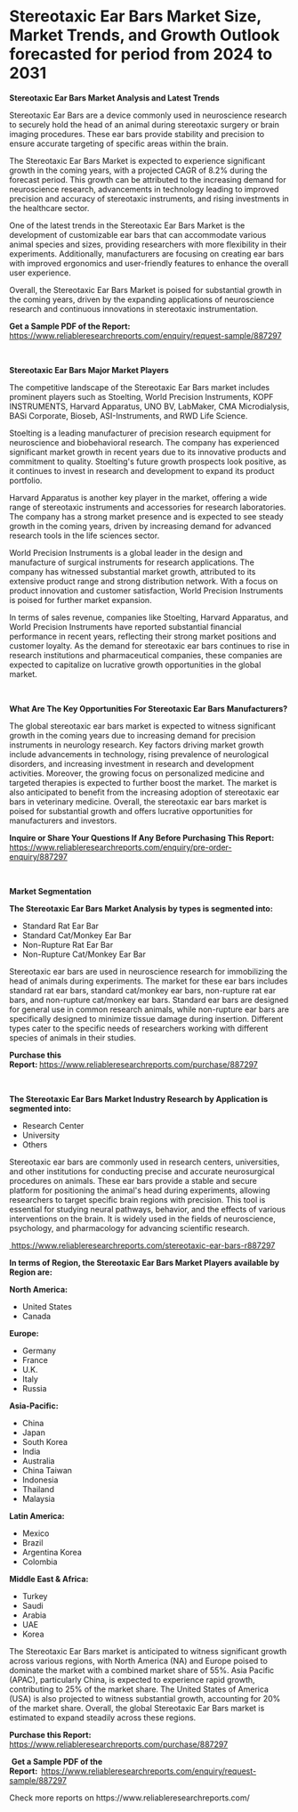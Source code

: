 <p><h1>Stereotaxic Ear Bars Market Size, Market Trends, and Growth Outlook forecasted for period from 2024 to 2031</h1></p><p><strong>Stereotaxic Ear Bars Market Analysis and Latest Trends</strong></p>
<p><p>Stereotaxic Ear Bars are a device commonly used in neuroscience research to securely hold the head of an animal during stereotaxic surgery or brain imaging procedures. These ear bars provide stability and precision to ensure accurate targeting of specific areas within the brain.</p><p>The Stereotaxic Ear Bars Market is expected to experience significant growth in the coming years, with a projected CAGR of 8.2% during the forecast period. This growth can be attributed to the increasing demand for neuroscience research, advancements in technology leading to improved precision and accuracy of stereotaxic instruments, and rising investments in the healthcare sector.</p><p>One of the latest trends in the Stereotaxic Ear Bars Market is the development of customizable ear bars that can accommodate various animal species and sizes, providing researchers with more flexibility in their experiments. Additionally, manufacturers are focusing on creating ear bars with improved ergonomics and user-friendly features to enhance the overall user experience.</p><p>Overall, the Stereotaxic Ear Bars Market is poised for substantial growth in the coming years, driven by the expanding applications of neuroscience research and continuous innovations in stereotaxic instrumentation.</p></p>
<p><strong>Get a Sample PDF of the Report:&nbsp;</strong> <a href="https://www.reliableresearchreports.com/enquiry/request-sample/887297">https://www.reliableresearchreports.com/enquiry/request-sample/887297</a></p>
<p>&nbsp;</p>
<p><strong>Stereotaxic Ear Bars Major Market Players</strong></p>
<p><p>The competitive landscape of the Stereotaxic Ear Bars market includes prominent players such as Stoelting, World Precision Instruments, KOPF INSTRUMENTS, Harvard Apparatus, UNO BV, LabMaker, CMA Microdialysis, BASi Corporate, Bioseb, ASI-Instruments, and RWD Life Science. </p><p>Stoelting is a leading manufacturer of precision research equipment for neuroscience and biobehavioral research. The company has experienced significant market growth in recent years due to its innovative products and commitment to quality. Stoelting's future growth prospects look positive, as it continues to invest in research and development to expand its product portfolio.</p><p>Harvard Apparatus is another key player in the market, offering a wide range of stereotaxic instruments and accessories for research laboratories. The company has a strong market presence and is expected to see steady growth in the coming years, driven by increasing demand for advanced research tools in the life sciences sector.</p><p>World Precision Instruments is a global leader in the design and manufacture of surgical instruments for research applications. The company has witnessed substantial market growth, attributed to its extensive product range and strong distribution network. With a focus on product innovation and customer satisfaction, World Precision Instruments is poised for further market expansion.</p><p>In terms of sales revenue, companies like Stoelting, Harvard Apparatus, and World Precision Instruments have reported substantial financial performance in recent years, reflecting their strong market positions and customer loyalty. As the demand for stereotaxic ear bars continues to rise in research institutions and pharmaceutical companies, these companies are expected to capitalize on lucrative growth opportunities in the global market.</p></p>
<p>&nbsp;</p>
<p><strong>What Are The Key Opportunities For Stereotaxic Ear Bars Manufacturers?</strong></p>
<p><p>The global stereotaxic ear bars market is expected to witness significant growth in the coming years due to increasing demand for precision instruments in neurology research. Key factors driving market growth include advancements in technology, rising prevalence of neurological disorders, and increasing investment in research and development activities. Moreover, the growing focus on personalized medicine and targeted therapies is expected to further boost the market. The market is also anticipated to benefit from the increasing adoption of stereotaxic ear bars in veterinary medicine. Overall, the stereotaxic ear bars market is poised for substantial growth and offers lucrative opportunities for manufacturers and investors.</p></p>
<p><strong>Inquire or Share Your Questions If Any Before Purchasing This Report:</strong> <a href="https://www.reliableresearchreports.com/enquiry/pre-order-enquiry/887297">https://www.reliableresearchreports.com/enquiry/pre-order-enquiry/887297</a></p>
<p>&nbsp;</p>
<p><strong>Market Segmentation</strong></p>
<p><strong>The Stereotaxic Ear Bars Market Analysis by types is segmented into:</strong></p>
<p><ul><li>Standard Rat Ear Bar</li><li>Standard Cat/Monkey Ear Bar</li><li>Non-Rupture Rat Ear Bar</li><li>Non-Rupture Cat/Monkey Ear Bar</li></ul></p>
<p><p>Stereotaxic ear bars are used in neuroscience research for immobilizing the head of animals during experiments. The market for these ear bars includes standard rat ear bars, standard cat/monkey ear bars, non-rupture rat ear bars, and non-rupture cat/monkey ear bars. Standard ear bars are designed for general use in common research animals, while non-rupture ear bars are specifically designed to minimize tissue damage during insertion. Different types cater to the specific needs of researchers working with different species of animals in their studies.</p></p>
<p><strong>Purchase this Report:&nbsp;</strong><a href="https://www.reliableresearchreports.com/purchase/887297">https://www.reliableresearchreports.com/purchase/887297</a></p>
<p>&nbsp;</p>
<p><strong>The Stereotaxic Ear Bars Market Industry Research by Application is segmented into:</strong></p>
<p><ul><li>Research Center</li><li>University</li><li>Others</li></ul></p>
<p><p>Stereotaxic ear bars are commonly used in research centers, universities, and other institutions for conducting precise and accurate neurosurgical procedures on animals. These ear bars provide a stable and secure platform for positioning the animal's head during experiments, allowing researchers to target specific brain regions with precision. This tool is essential for studying neural pathways, behavior, and the effects of various interventions on the brain. It is widely used in the fields of neuroscience, psychology, and pharmacology for advancing scientific research.</p></p>
<p><a href="https://www.reliableresearchreports.com/stereotaxic-ear-bars-r887297">&nbsp;https://www.reliableresearchreports.com/stereotaxic-ear-bars-r887297</a></p>
<p><strong>In terms of Region, the Stereotaxic Ear Bars Market Players available by Region are:</strong></p>
<p>
    <p> <strong> North America: </strong>
        <ul>
            <li>United States</li>
            <li>Canada</li>
        </ul>
        </p> 
    <p> <strong> Europe: </strong>
        <ul>
            <li>Germany</li>
            <li>France</li>
            <li>U.K.</li>
            <li>Italy</li>
            <li>Russia</li>
        </ul>
        </p> 
    <p> <strong> Asia-Pacific: </strong>
        <ul>
            <li>China</li>
            <li>Japan</li>
            <li>South Korea</li>
            <li>India</li>
            <li>Australia</li>
            <li>China Taiwan</li>
            <li>Indonesia</li>
            <li>Thailand</li>
            <li>Malaysia</li>
        </ul>
        </p> 
    <p> <strong> Latin America: </strong>
        <ul>
            <li>Mexico</li>
            <li>Brazil</li>
            <li>Argentina Korea</li>
            <li>Colombia</li>
        </ul>
        </p> 
    <p> <strong> Middle East & Africa: </strong>
        <ul>
            <li>Turkey</li>
            <li>Saudi</li>
            <li>Arabia</li>
            <li>UAE</li>
            <li>Korea</li>
        </ul>
    </p>
    </p>
<p><p>The Stereotaxic Ear Bars market is anticipated to witness significant growth across various regions, with North America (NA) and Europe poised to dominate the market with a combined market share of 55%. Asia Pacific (APAC), particularly China, is expected to experience rapid growth, contributing to 25% of the market share. The United States of America (USA) is also projected to witness substantial growth, accounting for 20% of the market share. Overall, the global Stereotaxic Ear Bars market is estimated to expand steadily across these regions.</p></p>
<p><strong>Purchase this Report: </strong><a href="https://www.reliableresearchreports.com/purchase/887297">https://www.reliableresearchreports.com/purchase/887297</a></p>
<p>&nbsp;<strong>Get a Sample PDF of the Report:&nbsp;&nbsp;</strong><a href="https://www.reliableresearchreports.com/enquiry/request-sample/887297">https://www.reliableresearchreports.com/enquiry/request-sample/887297</a></p>
<p><strong></strong></p>
<p>Check more reports on https://www.reliableresearchreports.com/</p>